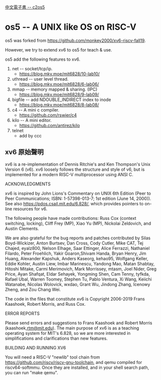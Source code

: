 [中文電子書 -- c2os5](https://github.com/c2os5/c2os5/wiki)

# os5 -- A UNIX like OS on RISC-V

os5 was forked from https://github.com/monkey2000/xv6-riscv-fall19. 

However, we try to extend xv6 to os5 for teach & use. 

os5 add the following features to xv6.

1. net -- socket/tcp/ip.
    * https://blog.mky.moe/mit6828/10-lab10/
2. uthread -- user level thread.
    * https://blog.mky.moe/mit6828/6-lab06/
3. mmap -- memory mapped & sharing. (IPC)
    * https://blog.mky.moe/mit6828/9-lab09/
4. bigfile -- add NDOUBLE_INDIRECT index to inode
    * https://blog.mky.moe/mit6828/8-lab08/
5. c4 -- A mini c compiler.
    * https://github.com/rswier/c4
6. kilo -- A mini editor.
    * https://github.com/antirez/kilo
7. telnet
    * add by ccc


## xv6 原始聲明

xv6 is a re-implementation of Dennis Ritchie's and Ken Thompson's Unix
Version 6 (v6).  xv6 loosely follows the structure and style of v6,
but is implemented for a modern RISC-V multiprocessor using ANSI C.

ACKNOWLEDGMENTS

xv6 is inspired by John Lions's Commentary on UNIX 6th Edition (Peer
to Peer Communications; ISBN: 1-57398-013-7; 1st edition (June 14,
2000)). See also https://pdos.csail.mit.edu/6.828/, which
provides pointers to on-line resources for v6.

The following people have made contributions: Russ Cox (context switching,
locking), Cliff Frey (MP), Xiao Yu (MP), Nickolai Zeldovich, and Austin
Clements.

We are also grateful for the bug reports and patches contributed by
Silas Boyd-Wickizer, Anton Burtsev, Dan Cross, Cody Cutler, Mike CAT,
Tej Chajed, eyalz800, Nelson Elhage, Saar Ettinger, Alice Ferrazzi,
Nathaniel Filardo, Peter Froehlich, Yakir Goaron,Shivam Handa, Bryan
Henry, Jim Huang, Alexander Kapshuk, Anders Kaseorg, kehao95, Wolfgang
Keller, Eddie Kohler, Austin Liew, Imbar Marinescu, Yandong Mao, Matan
Shabtay, Hitoshi Mitake, Carmi Merimovich, Mark Morrissey, mtasm, Joel
Nider, Greg Price, Ayan Shafqat, Eldar Sehayek, Yongming Shen, Cam
Tenny, tyfkda, Rafael Ubal, Warren Toomey, Stephen Tu, Pablo Ventura,
Xi Wang, Keiichi Watanabe, Nicolas Wolovick, wxdao, Grant Wu, Jindong
Zhang, Icenowy Zheng, and Zou Chang Wei.

The code in the files that constitute xv6 is
Copyright 2006-2019 Frans Kaashoek, Robert Morris, and Russ Cox.

ERROR REPORTS

Please send errors and suggestions to Frans Kaashoek and Robert Morris
(kaashoek,rtm@mit.edu). The main purpose of xv6 is as a teaching
operating system for MIT's 6.828, so we are more interested in
simplifications and clarifications than new features.

BUILDING AND RUNNING XV6

You will need a RISC-V "newlib" tool chain from
https://github.com/riscv/riscv-gnu-toolchain, and qemu compiled for
riscv64-softmmu. Once they are installed, and in your shell
search path, you can run "make qemu".

